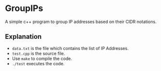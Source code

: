 # GroupIPs
A simple c++ program to group IP addresses based on their CIDR notations.


## Explanation
- `data.txt` is the file which contains the list of IP Addresses.
- `test.cpp` is the source file.
-  Use `make` to compile the code.
-  `./test` executes the code. 	
